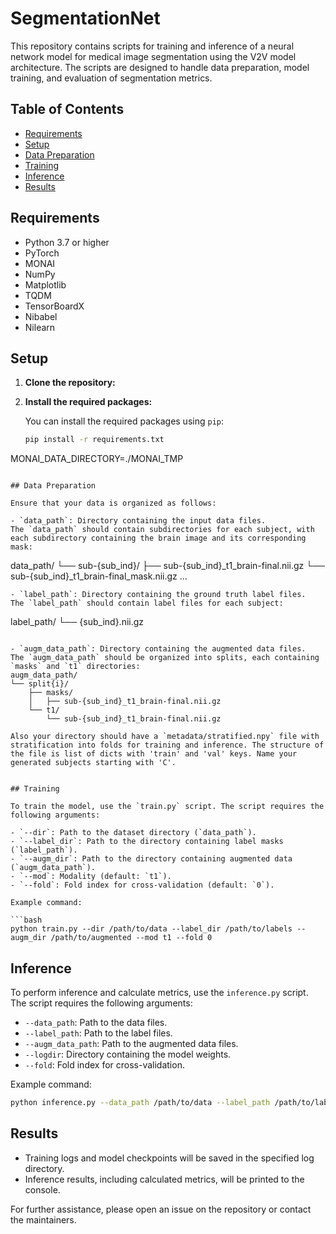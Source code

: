 # SegmentationNet

This repository contains scripts for training and inference of a neural network model for medical image segmentation using the V2V model architecture. The scripts are designed to handle data preparation, model training, and evaluation of segmentation metrics.

## Table of Contents

- [Requirements](#requirements)
- [Setup](#setup)
- [Data Preparation](#data-preparation)
- [Training](#training)
- [Inference](#inference)
- [Results](#results)

## Requirements

- Python 3.7 or higher
- PyTorch
- MONAI
- NumPy
- Matplotlib
- TQDM
- TensorBoardX
- Nibabel
- Nilearn

## Setup

1. **Clone the repository:**

2. **Install the required packages:**

   You can install the required packages using `pip`:

   ```bash
   pip install -r requirements.txt
   ```
 MONAI_DATA_DIRECTORY=./MONAI_TMP
   ```

## Data Preparation

Ensure that your data is organized as follows:

- `data_path`: Directory containing the input data files.
The `data_path` should contain subdirectories for each subject, with each subdirectory containing the brain image and its corresponding mask:

```
data_path/
└── sub-{sub_ind}/
    ├── sub-{sub_ind}_t1_brain-final.nii.gz
    └── sub-{sub_ind}_t1_brain-final_mask.nii.gz
...
```
- `label_path`: Directory containing the ground truth label files.
The `label_path` should contain label files for each subject:

```
label_path/
└── {sub_ind}.nii.gz
```

- `augm_data_path`: Directory containing the augmented data files.
The `augm_data_path` should be organized into splits, each containing `masks` and `t1` directories:
augm_data_path/
└── split{i}/
    ├── masks/
    │   ├── sub-{sub_ind}_t1_brain-final.nii.gz
    └── t1/
        └── sub-{sub_ind}_t1_brain-final.nii.gz

Also your directory should have a `metadata/stratified.npy` file with stratification into folds for training and inference. The structure of the file is list of dicts with 'train' and 'val' keys. Name your generated subjects starting with 'C'. 


## Training

To train the model, use the `train.py` script. The script requires the following arguments:

- `--dir`: Path to the dataset directory (`data_path`).
- `--label_dir`: Path to the directory containing label masks (`label_path`).
- `--augm_dir`: Path to the directory containing augmented data (`augm_data_path`).
- `--mod`: Modality (default: `t1`).
- `--fold`: Fold index for cross-validation (default: `0`).

Example command:

```bash
python train.py --dir /path/to/data --label_dir /path/to/labels --augm_dir /path/to/augmented --mod t1 --fold 0
```

## Inference

To perform inference and calculate metrics, use the `inference.py` script. The script requires the following arguments:

- `--data_path`: Path to the data files.
- `--label_path`: Path to the label files.
- `--augm_data_path`: Path to the augmented data files.
- `--logdir`: Directory containing the model weights. 
- `--fold`: Fold index for cross-validation.

Example command:

```bash
python inference.py --data_path /path/to/data --label_path /path/to/labels --augm_data_path /path/to/augmented --logdir /path/to/logdir --fold 0
```

## Results

- Training logs and model checkpoints will be saved in the specified log directory.
- Inference results, including calculated metrics, will be printed to the console.



For further assistance, please open an issue on the repository or contact the maintainers.
